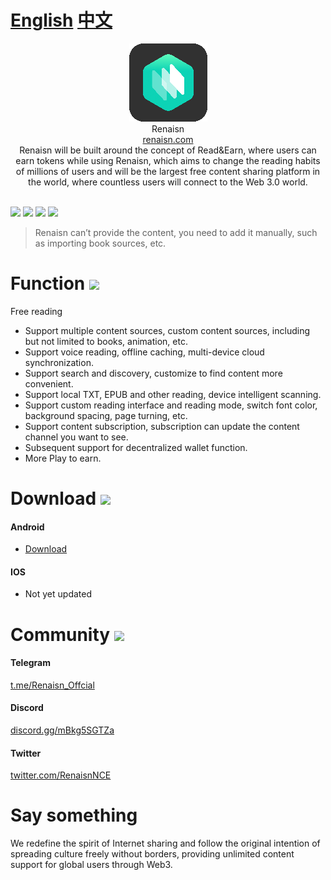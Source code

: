 # [English](English.md) [中文](README.md)


<div align="center">
<img width="125" height="125" src="https://raw.githubusercontent.com/RenaisnNce/Renaisn_Android/main/app/src/main/res/drawable/logo.png" />  <br>
Renaisn
<br>
<a href="https://renaisn.com/" target="_blank">renaisn.com</a> 
<br>
Renaisn will be built around the concept of Read&Earn, where users can earn tokens while using Renaisn, which aims to change the reading habits of millions of users and will be the largest free content sharing platform in the world, where countless users will connect to the Web 3.0 world.
</div>

<br>

[![](https://img.shields.io/badge/-Contents:-696969.svg)](#contents) [![](https://img.shields.io/badge/-Function-F5F5F5.svg)](#Function-) [![](https://img.shields.io/badge/-Download-F5F5F5.svg)](#Download-) [![](https://img.shields.io/badge/-Community-F5F5F5.svg)](#Community-) 

>Renaisn can’t provide the content, you need to add it manually, such as importing book sources, etc.<br>
>

# Function [![](https://img.shields.io/badge/-Function-F5F5F5.svg)](#Function-)

Free reading
* Support multiple content sources, custom content sources, including but not limited to books, animation, etc.
* Support voice reading, offline caching, multi-device cloud synchronization.
* Support search and discovery, customize to find content more convenient.
* Support local TXT, EPUB and other reading, device intelligent scanning.
* Support custom reading interface and reading mode, switch font color, background spacing, page turning, etc.
* Support content subscription, subscription can update the content channel you want to see.
* Subsequent support for decentralized wallet function.
* More Play to earn.




# Download [![](https://img.shields.io/badge/-Download-F5F5F5.svg)](#Download-)

#### Android

* [Download](https://renaisn.com/#/download)

  


#### IOS

* Not yet updated



# Community [![](https://img.shields.io/badge/-Community-F5F5F5.svg)](#Community-)

#### Telegram

<a href="https://t.me/Renaisn_Offcial" target="_blank">t.me/Renaisn_Offcial</a> 

#### Discord

<a href="https://discord.gg/mBkg5SGTZa" target="_blank">discord.gg/mBkg5SGTZa</a> 

#### Twitter

<a href="https://twitter.com/RenaisnNCE" target="_blank">twitter.com/RenaisnNCE</a> 



# Say something

We redefine the spirit of Internet sharing and follow the original intention of spreading culture freely without borders, providing unlimited content support for global users through Web3.
